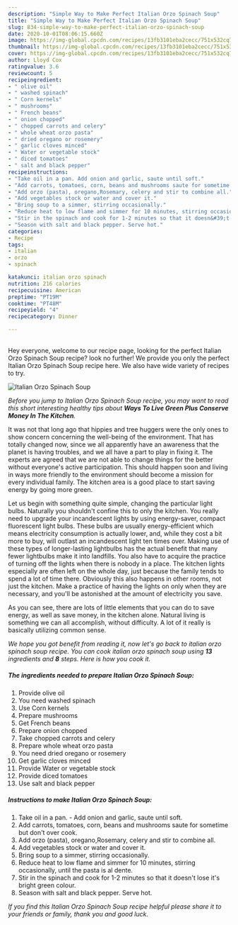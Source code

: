```yaml
---
description: "Simple Way to Make Perfect Italian Orzo Spinach Soup"
title: "Simple Way to Make Perfect Italian Orzo Spinach Soup"
slug: 834-simple-way-to-make-perfect-italian-orzo-spinach-soup
date: 2020-10-01T08:06:15.660Z
image: https://img-global.cpcdn.com/recipes/13fb3101eba2cecc/751x532cq70/italian-orzo-spinach-soup-recipe-main-photo.jpg
thumbnail: https://img-global.cpcdn.com/recipes/13fb3101eba2cecc/751x532cq70/italian-orzo-spinach-soup-recipe-main-photo.jpg
cover: https://img-global.cpcdn.com/recipes/13fb3101eba2cecc/751x532cq70/italian-orzo-spinach-soup-recipe-main-photo.jpg
author: Lloyd Cox
ratingvalue: 3.6
reviewcount: 5
recipeingredient:
- " olive oil"
- " washed spinach"
- " Corn kernels"
- " mushrooms"
- " French beans"
- " onion chopped"
- " chopped carrots and celery"
- " whole wheat orzo pasta"
- " dried oregano or rosemery"
- " garlic cloves minced"
- " Water or vegetable stock"
- " diced tomatoes"
- " salt and black pepper"
recipeinstructions:
- "Take oil in a pan. Add onion and garlic, saute until soft."
- "Add carrots, tomatoes, corn, beans and mushrooms saute for sometime but don&#39;t over cook."
- "Add orzo (pasta), oregano,Rosemary, celery and stir to combine all."
- "Add vegetables stock or water and cover it."
- "Bring soup to a simmer, stirring occasionally."
- "Reduce heat to low flame and simmer for 10 minutes, stirring occasionally, until the pasta is al dente."
- "Stir in the spinach and cook for 1-2 minutes so that it doesn&#39;t lose it&#39;s bright green colour."
- "Season with salt and black pepper. Serve hot."
categories:
- Recipe
tags:
- italian
- orzo
- spinach

katakunci: italian orzo spinach 
nutrition: 216 calories
recipecuisine: American
preptime: "PT19M"
cooktime: "PT48M"
recipeyield: "4"
recipecategory: Dinner

---
```

<br>
Hey everyone, welcome to our recipe page, looking for the perfect Italian Orzo Spinach Soup recipe? look no further! We provide you only the perfect Italian Orzo Spinach Soup recipe here. We also have wide variety of recipes to try.
<br>


![Italian Orzo Spinach Soup](https://img-global.cpcdn.com/recipes/13fb3101eba2cecc/751x532cq70/italian-orzo-spinach-soup-recipe-main-photo.jpg)

<i>Before you jump to Italian Orzo Spinach Soup recipe, you may want to read this short interesting healthy tips about 
<strong>Ways To Live Green Plus Conserve Money In The Kitchen</strong>.</i>
</br>

It was not that long ago that hippies and tree huggers were the only ones to show concern concerning the well-being of the environment. That has totally changed now, since we all apparently have an awareness that the planet is having troubles, and we all have a part to play in fixing it. The experts are agreed that we are not able to change things for the better without everyone's active participation. This should happen soon and living in ways more friendly to the environment should become a mission for every individual family. The kitchen area is a good place to start saving energy by going more green.

Let us begin with something quite simple, changing the particular light bulbs. Naturally you shouldn't confine this to only the kitchen. You really need to upgrade your incandescent lights by using energy-saver, compact fluorescent light bulbs. These bulbs are usually energy-efficient which means electricity consumption is actually lower, and, while they cost a bit more to buy, will outlast an incandescent light ten times over. Making use of these types of longer-lasting lightbulbs has the actual benefit that many fewer lightbulbs make it into landfills. You also have to acquire the practice of turning off the lights when there is nobody in a place. The kitchen lights especially are often left on the whole day, just because the family tends to spend a lot of time there. Obviously this also happens in other rooms, not just the kitchen. Make a practice of having the lights on only when they are necessary, and you'll be astonished at the amount of electricity you save.

As you can see, there are lots of little elements that you can do to save energy, as well as save money, in the kitchen alone. Natural living is something we can all accomplish, without difficulty. A lot of it really is basically utilizing common sense.


<i>We hope you got benefit from reading it, now let's go back to italian orzo spinach soup recipe. You can cook italian orzo spinach soup using <strong>13</strong> ingredients and <strong>8</strong> steps. Here is how you cook it.
</i>

##### The ingredients needed to prepare Italian Orzo Spinach Soup:

1. Provide  olive oil
1. You need  washed spinach
1. Use  Corn kernels
1. Prepare  mushrooms
1. Get  French beans
1. Prepare  onion chopped
1. Take  chopped carrots and celery
1. Prepare  whole wheat orzo pasta
1. You need  dried oregano or rosemery
1. Get  garlic cloves minced
1. Provide  Water or vegetable stock
1. Provide  diced tomatoes
1. Use  salt and black pepper


##### Instructions to make Italian Orzo Spinach Soup:

1. Take oil in a pan. - Add onion and garlic, saute until soft.
1. Add carrots, tomatoes, corn, beans and mushrooms saute for sometime but don&#39;t over cook.
1. Add orzo (pasta), oregano,Rosemary, celery and stir to combine all.
1. Add vegetables stock or water and cover it.
1. Bring soup to a simmer, stirring occasionally.
1. Reduce heat to low flame and simmer for 10 minutes, stirring occasionally, until the pasta is al dente.
1. Stir in the spinach and cook for 1-2 minutes so that it doesn&#39;t lose it&#39;s bright green colour.
1. Season with salt and black pepper. Serve hot.


<i>If you find this Italian Orzo Spinach Soup recipe helpful please share it to your friends or family, thank you and good luck.</i>
